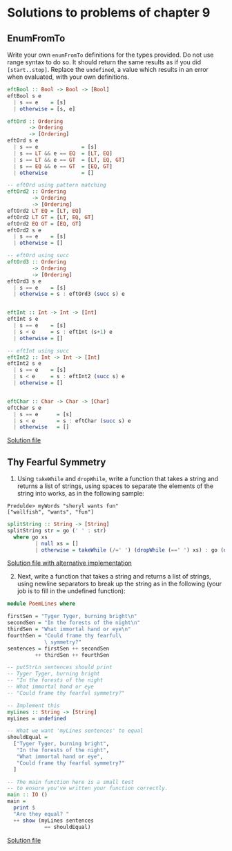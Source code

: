 # Solutions to problems of chapter 9

## EnumFromTo

Write your own `enumFromTo` definitions for the types provided. Do not use range syntax to do so. It should return the same results as if you did `[start..stop]`. Replace the `undefined`, a value which results in an error when evaluated, with your own definitions.

```hs
eftBool :: Bool -> Bool -> [Bool]
eftBool s e
  | s == e    = [s]
  | otherwise = [s, e]

eftOrd :: Ordering
       -> Ordering
       -> [Ordering]
eftOrd s e
  | s == e              = [s]
  | s == LT && e == EQ  = [LT, EQ]
  | s == LT && e == GT  = [LT, EQ, GT]
  | s == EQ && e == GT  = [EQ, GT]
  | otherwise           = []

-- eftOrd using pattern matching
eftOrd2 :: Ordering
        -> Ordering
        -> [Ordering]
eftOrd2 LT EQ = [LT, EQ]
eftOrd2 LT GT = [LT, EQ, GT]
eftOrd2 EQ GT = [EQ, GT]
eftOrd2 s e
  | s == e    = [s]
  | otherwise = []

-- eftOrd using succ
eftOrd3 :: Ordering
        -> Ordering
        -> [Ordering]
eftOrd3 s e
  | s == e    = [s]
  | otherwise = s : eftOrd3 (succ s) e


eftInt :: Int -> Int -> [Int]
eftInt s e
  | s == e    = [s]
  | s < e     = s : eftInt (s+1) e
  | otherwise = []

-- eftInt using succ
eftInt2 :: Int -> Int -> [Int]
eftInt2 s e
  | s == e    = [s]
  | s < e     = s : eftInt2 (succ s) e
  | otherwise = []


eftChar :: Char -> Char -> [Char]
eftChar s e
  | s == e      = [s]
  | s < e       = s : eftChar (succ s) e
  | otherwise   = []
```

[Solution file](exercise.files/enumFromTo.hs)

## Thy Fearful Symmetry

1. Using `takeWhile` and `dropWhile`, write a function that takes a string and returns a list of strings, using spaces to separate the elements of the string into works, as in the following sample:
```REPL
Predulde> myWords "sheryl wants fun"
["wallfish", "wants", "fun"]
```
```hs
splitString :: String -> [String]
splitString str = go (' ' : str) 
  where go xs
         | null xs = []
         | otherwise = takeWhile (/=' ') (dropWhile (==' ') xs) : go (dropWhile (/=' ')  (dropWhile (==' ') xs))
```
[Solution file with alternative implementation](exercise.files/splitString.hs)

2. Next, write a function that takes a string and returns a list of strings, using newline separators to break up the string as in the following (your job is to fill in the undefined function):

```hs
module PoemLines where

firstSen = "Tyger Tyger, burning bright\n"
secondSen = "In the forests of the night\n"
thirdSen = "What immortal hand or eye\n"
fourthSen = "Could frame thy fearful\
            \ symmetry?"
sentences = firstSen ++ secondSen
         ++ thirdSen ++ fourthSen

-- putStrLn sentences should print
-- Tyger Tyger, burning bright
-- "In the forests of the night
-- What immortal hand or eye
-- "Could frame thy fearful symmetry?"

-- Implement this
myLines :: String -> [String]
myLines = undefined

-- What we want 'myLines sentences' to equal
shouldEqual =
  ["Tyger Tyger, burning bright",
   "In the forests of the night",
   "What immortal hand or eye",
   "Could frame thy fearful symmetry?"
  ]

-- The main function here is a small test
-- to ensure you've written your function correctly.
main :: IO ()
main =
  print $
  "Are they equal? "
  ++ show (myLines sentences
            == shouldEqual)
```
[Solution file](exercise.files/poemLines.hs)